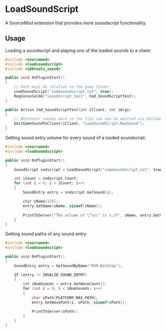 # LoadSoundScript

A SourceMod extension that provides more soundscript functionality.

## Usage
Loading a soundscript and playing one of the loaded sounds to a client:
```cpp
#include <sourcemod>
#include <loadsoundscript>
#include <sdktools_sound>

public void OnPluginStart()
{
	// Path must be relative to the game folder
	LoadSoundScript("somesoundscript.txt", true);
	RegConsoleCmd("soundscript_test", Cmd_SoundScriptTest);
}

public Action Cmd_SoundScriptTest(int iClient, int iArgs)
{
	// Whichever sounds were in the file can now be emitted via EmitGameSound
	EmitGameSoundToClient(iClient, "LoadSoundScript.NewSound");
}
```

Getting sound entry volume for every sound of a loaded soundscript:
```cpp
#include <sourcemod>
#include <loadsoundscript>

public void OnPluginStart()
{
	SoundScript sndscript = LoadSoundScript("somesoundscript.txt", true);

	int iCount = sndscript.Count;
	for (int i = 0; i < iCount; i++)
	{
		SoundEntry entry = sndscript.GetSound(i);

		char sName[128];
		entry.GetName(sName, sizeof(sName));
		
		PrintToServer("The volume of \"%s\" is %.2f", sName, entry.GetVolume(IntervalStart));
	}
}
```

Getting sound paths of any sound entry:
```cpp
#include <sourcemod>
#include <loadsoundscript>

public void OnPluginStart()
{
	SoundEntry entry = GetSoundByName("MVM.BotStep");

	if (entry != INVALID_SOUND_ENTRY)
	{
		int iNumSounds = entry.GetWaveCount();
		for (int i = 0; i < iNumSounds; i++)
		{
			char sPath[PLATFORM_MAX_PATH];
			entry.GetWavePath(i, sPath, sizeof(sPath));

			PrintToServer(sPath);
		}
	}
}
```

